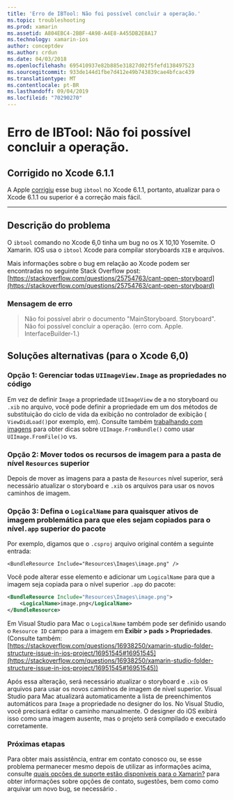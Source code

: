 ```yaml
---
title: 'Erro de IBTool: Não foi possível concluir a operação.'
ms.topic: troubleshooting
ms.prod: xamarin
ms.assetid: A804EBC4-2BBF-4A98-A4E8-A455DB2E8A17
ms.technology: xamarin-ios
author: conceptdev
ms.author: crdun
ms.date: 04/03/2018
ms.openlocfilehash: 695410937e82b885e31827d02f5fefd138497523
ms.sourcegitcommit: 933de144d1fbe7d412e49b743839cae4bfcac439
ms.translationtype: MT
ms.contentlocale: pt-BR
ms.lasthandoff: 09/04/2019
ms.locfileid: "70290270"
---
```

# <a name="ibtool-error-the-operation-couldnt-be-completed"></a>Erro de IBTool: Não foi possível concluir a operação.

## <a name="fixed-in-xcode-611"></a>Corrigido no Xcode 6.1.1

A Apple [corrigiu](https://developer.apple.com/library/content/documentation/Xcode/Conceptual/RN-Xcode-Archive/Chapters/xc6_release_notes.html#//apple_ref/doc/uid/TP40016994-CH4-SW1) esse bug `ibtool` no Xcode 6.1.1, portanto, atualizar para o Xcode 6.1.1 ou superior é a correção mais fácil.

* * *

## <a name="description-of-the-problem"></a>Descrição do problema

O `ibtool` comando no Xcode 6,0 tinha um bug no os X 10,10 Yosemite. O Xamarin. IOS usa o `ibtool` Xcode para compilar storyboards `XIB` e arquivos.

Mais informações sobre o bug em relação ao Xcode podem ser encontradas no seguinte Stack Overflow post:[https://stackoverflow.com/questions/25754763/cant-open-storyboard](https://stackoverflow.com/questions/25754763/cant-open-storyboard)

### <a name="error-message"></a>Mensagem de erro

> Não foi possível abrir o documento "MainStoryboard. Storyboard". Não foi possível concluir a operação. (erro com. Apple. InterfaceBuilder-1.)

## <a name="workarounds-for-xcode-60"></a>Soluções alternativas (para o Xcode 6,0)

### <a name="option-1-manage-all-uiimageviewimage-properties-in-code"></a>Opção 1: Gerenciar todas `UIImageView.Image` as propriedades no código

Em vez de definir `Image` a propriedade `UIImageView` de a no storyboard ou `.xib` no arquivo, você pode definir a propriedade em um dos métodos de substituição do ciclo de vida da exibição no controlador de exibição ( `ViewDidLoad()`por exemplo, em). Consulte também [trabalhando com imagens](~/ios/app-fundamentals/images-icons/index.md) para obter dicas sobre `UIImage.FromBundle()` como usar `UIImage.FromFile()`o vs.

### <a name="option-2-move-all-of-the-image-resources-to-the-top-level-resources-folder"></a>Opção 2: Mover todos os recursos de imagem para a pasta de nível `Resources` superior

Depois de mover as imagens para a pasta de `Resources` nível superior, será necessário atualizar o storyboard e `.xib` os arquivos para usar os novos caminhos de imagem.

### <a name="option-3-set-the-logicalname-for-any-problematic-image-assets-so-they-are-copied-to-the-top-level-of-theapp-bundle"></a>Opção 3: Defina o `LogicalName` para quaisquer ativos de imagem problemática para que eles sejam copiados para o nível`.app` superior do pacote

Por exemplo, digamos que o `.csproj` arquivo original contém a seguinte entrada:

`<BundleResource Include="Resources\Images\image.png" />`

Você pode alterar esse elemento e adicionar um `LogicalName` para que a imagem seja copiada para o nível superior `.app` do pacote:

```xml
<BundleResource Include="Resources\Images\image.png">
    <LogicalName>image.png</LogicalName>
</BundleResource>
```

Em Visual Studio para Mac o `LogicalName` também pode ser definido usando o `Resource ID` campo para a imagem em **Exibir > pads > Propriedades**. (Consulte também: [https://stackoverflow.com/questions/16938250/xamarin-studio-folder-structure-issue-in-ios-project/16951545#16951545](https://stackoverflow.com/questions/16938250/xamarin-studio-folder-structure-issue-in-ios-project/16951545#16951545))

Após essa alteração, será necessário atualizar o storyboard e `.xib` os arquivos para usar os novos caminhos de imagem de nível superior. Visual Studio para Mac atualizará automaticamente a lista de preenchimentos automáticos para `Image` a propriedade no designer do Ios. No Visual Studio, você precisará editar o caminho manualmente. O designer do iOS exibirá isso como uma imagem ausente, mas o projeto será compilado e executado corretamente.

### <a name="next-steps"></a>Próximas etapas

Para obter mais assistência, entrar em contato conosco ou, se esse problema permanecer mesmo depois de utilizar as informações acima, consulte [quais opções de suporte estão disponíveis para o Xamarin?](~/cross-platform/troubleshooting/support-options.md) para obter informações sobre opções de contato, sugestões, bem como como arquivar um novo bug, se necessário . 

